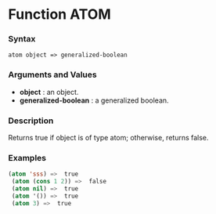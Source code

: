 <!-- Generated on 05/10/2020 by https://github.com/anto2oo/clhs-evolved -->

# Function ATOM

### Syntax
`atom object => generalized-boolean`  


### Arguments and Values
- **object** : an object.   
- **generalized-boolean** : a generalized boolean.   


### Description
Returns true if object is of type atom; otherwise, returns false.



### Examples
```lisp 
(atom 'sss) =>  true
 (atom (cons 1 2)) =>  false
 (atom nil) =>  true
 (atom '()) =>  true
 (atom 3) =>  true
```

